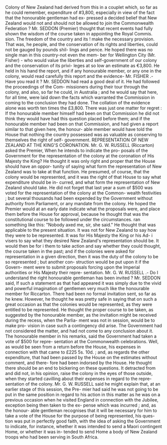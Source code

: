 Colony of New Zealand had derived from this in a couplet which, so far as he could remember, expenditure of #3,800, especially in view of the fact that the honourable gentleman had ex- pressed a decided belief that New Zealand would not and should not be allowed to join the Commonwealth Federation ? Mr. SEDDON (Premier) thought that recent events had fully shown the wisdom of the course taken in appointing the Royal Commis. sion. The freedom of the country and its ! make the necessary provision. That was, he people, and the conservation of its rights and liberties, could not be gauged by pounds shil- lings and pence. He hoped there was no single man in this country-not even the mem- ber for Wellington City (Mr. Fisher) - who would value the liberties and self-government of our colony and the conservation of its privi- leges at so low an estimate as €3,800. He held in his hand the report, and if any honourable member, or any one in the colony, would read carefully this report and the evidence- Mr. FISHER .- Have you read it ? Mr. SEDDON had read a good deal of it. He had followed the proceedings of the Com- missioners during their tour through the colony, and also, so far he could, in Australia ; and he would say that here, for all time, were laid down the facts which warranted the Commission in coming to the conclusion they had done. The collation of the evidence alone was worth ten times the £3,800. There was just one matter for regret : If the honourable member himself had been on that Commission he did not think they would have had this question placed before them; and if the honourable member had been on that Commission, and had given a report similar to that given here, the honour- able member would have told the House that nothing the country possessed was as valuable as conserving to themselves the right of self- government. REPRESENTATION OF NEW ZEALAND AT THE KING'S CORONATION. Mr. G. W. RUSSELL (Riccarton) asked the Premier, When he intends to indicate the pro- posals of the Government for the representation of the colony at the coronation of His Majesty the King? He thought it was only right and proper that the House should have an oppor- tunity of saying what form the representation of New Zealand was to take at that function. He presumed, of course, that the colony would be represented, and it was the right of that House to say what expenditure should be in- curred, and what form the representation of New Zealand should take. He did not forget that last year a sum of $500 was voted for the representation of the colony at the Common- wealth festivities ; but several thousands had been expended by the Government without authority from Parliament, or any mandate from the colony. He hoped the Premier would at an early date indicate what the proposals were, and place them before the House for approval, because he thought that was the constitutional course to be followed under the circumstances. ran something like this: "Nobody axed me, sir, she said." He thought that was applicable to the present situation. It was not for New Zealand to say how they were to be represented. It was for His Majesty the King or his Ad- i visers to say what they desired New Zealand's representation should be. It would then be for i them to take action and say whether they could thought, the course taken in the past; and if the colonies were asked for representation in a given direction, then it was the duty of the colony to be so represented ; but another con- struction would be put upon it if the Govern- ment were to submit proposals forcing upon the Imperial authorities or His Majesty their repre- sentation. Mr. G. W. RUSSELL .- Do I understand the right honourable gentleman has been invited ? Mr. SEDDON said, If such a statement as that had appeared it was simply due to the vivid and powerful imagination of gentlemen very much like the honourable member for Riccarton. There had been no formal invitation sent, so far as he knew. However, he thought he was pretty safe in saying that on such a great occasion as that the colonies would be represented, as they were entitled to be represented. He thought the proper course to be taken, as suggested by the honourable member, as the invitation might be received during the recess, when the Parlia- ment was not in session, would be to make pro- vision in case such a contingency did arise. The Government had not considered the matter, and had not come to any conclusion about it. The honourable member in his remarks, said the Government had taken a vote of $500 for repre- sentation at the Commonwealth celebrations. Well, as would be seen from a return before the House, his expenses in connection with that came to £225 5s. 10d. ; and, as regards the other expenditure, that had been passed by the House on the estimates without comment, and there- fore had been indorsed by the House. He thought there should be an end to bickering on these questions. It detracted from and did not, in his opinion, raise the colony in the eyes of those outside, when they started cavilling about their expenses in regard to the repre- sentation of the colony. Mr. G. W. RUSSELL said he might explain that, at an earlier stage of this session, the Pre- mier had said he was not going to be put in the same position in regard to his action in this matter as he was on a previous occasion when he visited England in connection with the Jubilee, exception being then taken to the ex- pense which was incurred ; and, as the honour- able gentleman recognises that it will be necessary for him to take a vote of the House for the purpose of being represented, his ques- tion was put in perfectly good faith, with the idea of asking the Government to indicate, for instance, whether it was intended to send a Maori contingent Home, or whether it was in- tended to send Home a body of New Zealand troops who had been serving in South Africa. 